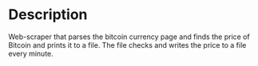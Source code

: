 
Description
============

Web-scraper that parses the bitcoin currency page and finds the price of Bitcoin and prints it to a file. The file checks and writes the price to a file every minute. 
